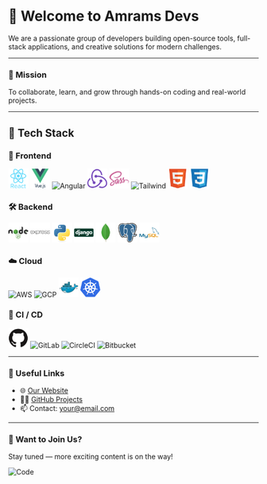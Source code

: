 # 👋 Welcome to **Amrams Devs**


We are a passionate group of developers building open-source tools, full-stack applications, and creative solutions for modern challenges.

---

### 🚀 Mission
To collaborate, learn, and grow through hands-on coding and real-world projects.

---

## 🧠 Tech Stack

### 🎨 Frontend
<p align="left">
  <img src="https://raw.githubusercontent.com/devicons/devicon/master/icons/react/react-original-wordmark.svg" alt="React" width="40" />
  <img src="https://raw.githubusercontent.com/devicons/devicon/master/icons/vuejs/vuejs-original-wordmark.svg" alt="Vue" width="40" />
  <img src="https://angular.io/assets/images/logos/angular/angular.svg" alt="Angular" width="40" />
  <img src="https://raw.githubusercontent.com/devicons/devicon/master/icons/redux/redux-original.svg" alt="Redux" width="40" />
  <img src="https://raw.githubusercontent.com/devicons/devicon/master/icons/sass/sass-original.svg" alt="Sass" width="40" />
  <img src="https://www.vectorlogo.zone/logos/tailwindcss/tailwindcss-icon.svg" alt="Tailwind" width="40" />
  <img src="https://raw.githubusercontent.com/devicons/devicon/master/icons/html5/html5-original.svg" alt="HTML" width="40" />
  <img src="https://raw.githubusercontent.com/devicons/devicon/master/icons/css3/css3-original.svg" alt="CSS" width="40" />
</p>

### 🛠️ Backend
<p align="left">
  <img src="https://raw.githubusercontent.com/devicons/devicon/master/icons/nodejs/nodejs-original-wordmark.svg" alt="Node.js" width="40" />
  <img src="https://raw.githubusercontent.com/devicons/devicon/master/icons/express/express-original-wordmark.svg" alt="Express" width="40" />
  <img src="https://raw.githubusercontent.com/devicons/devicon/master/icons/python/python-original.svg" alt="Python" width="40" />
  <img src="https://raw.githubusercontent.com/devicons/devicon/master/icons/django/django-original.svg" alt="Django" width="40" />
  <img src="https://raw.githubusercontent.com/devicons/devicon/master/icons/mongodb/mongodb-original.svg" alt="MongoDB" width="40" />
  <img src="https://raw.githubusercontent.com/devicons/devicon/master/icons/postgresql/postgresql-original.svg" alt="PostgreSQL" width="40" />
  <img src="https://raw.githubusercontent.com/devicons/devicon/master/icons/mysql/mysql-original-wordmark.svg" alt="MySQL" width="40" />
</p>

### ☁️ Cloud
<p align="left">
  <img src="https://www.vectorlogo.zone/logos/amazon_aws/amazon_aws-icon.svg" alt="AWS" width="40" />
  <img src="https://www.vectorlogo.zone/logos/google_cloud/google_cloud-icon.svg" alt="GCP" width="40" />
  <img src="https://raw.githubusercontent.com/devicons/devicon/master/icons/docker/docker-original.svg" alt="Docker" width="40" />
  <img src="https://raw.githubusercontent.com/devicons/devicon/master/icons/kubernetes/kubernetes-plain.svg" alt="Kubernetes" width="40" />
</p>

### 🔁 CI / CD
<p align="left">
  <img src="https://raw.githubusercontent.com/devicons/devicon/master/icons/github/github-original.svg" alt="GitHub" width="40" />
  <img src="https://www.vectorlogo.zone/logos/gitlab/gitlab-icon.svg" alt="GitLab" width="40" />
  <img src="https://www.vectorlogo.zone/logos/circleci/circleci-icon.svg" alt="CircleCI" width="40" />
  <img src="https://www.vectorlogo.zone/logos/bitbucket/bitbucket-icon.svg" alt="Bitbucket" width="40" />
</p>


---

### 🔗 Useful Links
- 🌐 [Our Website](https://your-website.com)
- 🧑‍💻 [GitHub Projects](https://github.com/AmramsDevs)
- 📫 Contact: your@email.com

---

### 🤝 Want to Join Us?
Stay tuned — more exciting content is on the way!

![Code](https://media.giphy.com/media/qgQUggAC3Pfv687qPC/giphy.gif)
